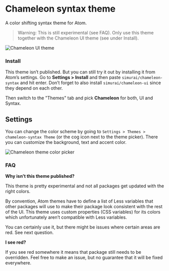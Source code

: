 # Chameleon syntax theme

A color shifting syntax theme for Atom.

> Warning: This is still experimental (see FAQ). Only use this theme together with the Chameleon UI theme (see under Install).

![Chameleon UI theme](https://cloud.githubusercontent.com/assets/378023/20452091/96804838-ae45-11e6-8e72-917b5cfd6e43.gif)


### Install

This theme isn’t published. But you can still try it out by installing it from Atom’s settings. Go to __Settings > Install__ and then paste `simurai/chameleon-syntax` and hit enter. Don’t forget to also install `simurai/chameleon-ui` since they depend on each other.

Then switch to the "Themes" tab and pick **Chameleon** for both, UI and Syntax.


## Settings

You can change the color scheme by going to `Settings > Themes > chameleon-syntax Theme` (or the cog icon next to the theme picker). There you can customize the background, text and accent color.

![Chameleon theme color picker](https://cloud.githubusercontent.com/assets/378023/20452184/6903a7cc-ae47-11e6-9fa1-6fa9e72caa42.png)


### FAQ

__Why isn’t this theme published?__

This theme is pretty experimental and not all packages get updated with the right colors.

By convention, Atom themes have to define a list of Less variables that other packages will use to make their package look consistent with the rest of the UI. This theme uses custom properties (CSS variables) for its colors which unfortunately aren’t compatible with Less variables.

You can certainly use it, but there might be issues where certain areas are red. See next question.

__I see red?__

If you see red somewhere it means that package still needs to be overridden. Feel free to make an issue, but no guarantee that it will be fixed everywhere.
